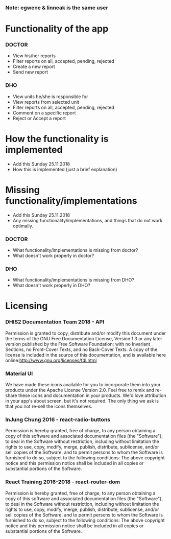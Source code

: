 ### Note: egwene & linneak is the same user

# Functionality of the app
### DOCTOR
* View his/her reports
* Filter reports on all, accepted, pending, rejected
* Create a new report
* Send new report
### DHO
* View units he/she is responsible for
* View reports from selected unit
* Filter reports on all, accepted, pending, rejected
* Comment on a specific report
* Reject or Accept a report

# How the functionality is implemented
* Add this Sunday 25.11.2018
* How this is implemented (just a brief explanation)

# Missing functionality/implementations
* Add this Sunday 25.11.2018
* Any missing functionality/implementations, and things that do not work optimally. 
### DOCTOR
* What functionality/implementations is missing from doctor?
* What doesn't work properly in doctor?
### DHO
* What functionality/implementations is missing from DHO?
* What doesn't work properly in DHO?


# Licensing
### DHIS2 Documentation Team 2018 - API
Permission is granted to copy, distribute and/or modify this document under the terms of the GNU Free Documentation License, Version 1.3 or any later version published by the Free Software Foundation; with no Invariant Sections, no Front-Cover Texts, and no Back-Cover Texts. A copy of the license is included in the source of this documentation, and is available here online:http://www.gnu.org/licenses/fdl.html

### Material UI
We have made these icons available for you to incorporate them into your products under the Apache License Version 2.0. Feel free to remix and re-share these icons and documentation in your products. We'd love attribution in your app's about screen, but it's not required. The only thing we ask is that you not re-sell the icons themselves.

### InJung Chung 2016 - react-radio-buttons 
Permission is hereby granted, free of charge, to any person obtaining a copy of this software and associated documentation files (the "Software"), to deal in the Software without restriction, including without limitation the rights to use, copy, modify, merge, publish, distribute, sublicense, and/or sell copies of the Software, and to permit persons to whom the Software is furnished to do so, subject to the following conditions: The above copyright notice and this permission notice shall be included in all copies or substantial portions of the Software.

### React Training 2016-2018 - react-router-dom
Permission is hereby granted, free of charge, to any person obtaining a copy of this software and associated documentation files (the "Software"), to deal in the Software without restriction, including without limitation the rights to use, copy, modify, merge, publish, distribute, sublicense, and/or sell copies of the Software, and to permit persons to whom the Software is furnished to do so, subject to the following conditions: The above copyright notice and this permission notice shall be included in all copies or substantial portions of the Software.
